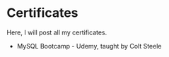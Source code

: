 # Certificates

Here, I will post all my certificates.

  * MySQL Bootcamp - Udemy, taught by Colt Steele

